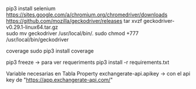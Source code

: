 pip3 install selenium
    https://sites.google.com/a/chromium.org/chromedriver/downloads
    https://github.com/mozilla/geckodriver/releases
tar xvzf geckodriver-v0.29.1-linux64.tar.gz    
sudo mv geckodriver /usr/local/bin/.
sudo chmod +777 /usr/local/bin/geckodriver

coverage
sudo pip3 install coverage

pip3 freeze -> para ver requeriments
pip3 install -r requirements.txt


Variable necesarias en Tabla Property
    exchangerate-api.apikey -> con el api key de "https://app.exchangerate-api.com/"